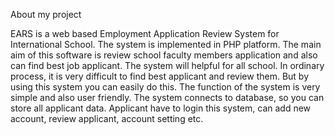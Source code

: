 About my project

EARS is a web based Employment Application Review System for International School. The system is implemented in PHP platform. The main aim of this software is review school faculty members application and also can find best job applicant. The system will helpful for all school. In ordinary process, it is very difficult to find best applicant and review them. But by using this system you can easily do this. The function of the system is very simple and also user friendly. The system connects to database, so you can store all applicant data. Applicant have to login this system, can add new account, review applicant, account setting etc.
